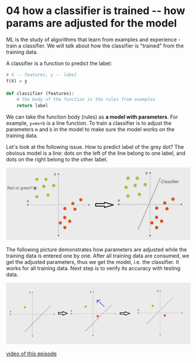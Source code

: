 # 04 how a classifier is trained -- how params are adjusted for the model

ML is the study of algorithms that learn from examples and experience - train a classifier.
We will talk about how the classifier is "trained" from the training data.

A classifier is a function to predict the label:

```python
# X -- features, y -- label
f(X) = y

def classifier (features):
    # the body of the function is the rules from examples
    return label
```

We can take the function body (rules) as **a model with parameters**.
For example, ```y=mx+b``` is a line function. To train a classifier
is to adjust the parameters ```m``` and ```b``` in the model to
make sure the model works on the training data.

Let's look at the following issue. How to predict label of the grey dot?
The obvious model is a line: dots on the left of the line belong to one label,
and dots on the right belong to the other label.

![model params issue](./pic/model_params_issue.png)

The following picture demonstrates how parameters are adjusted while
the training data is entered one by one. After all training
data are consumed, we get the adjusted parameters, thus we get
the model, i.e. the classifier. It works for all training data.
Next step is to verify its accuracy with testing data.

![model params adjust](./pic/model_params_adjust.png)

[video of this episode](https://www.yxgapp.com/lets-write-a-pipeline-machine-learning-recipes-4/ "adjust model parameters")
